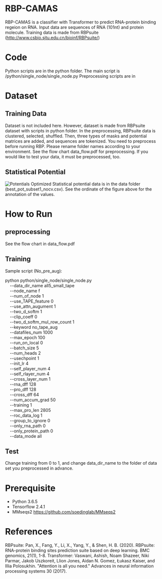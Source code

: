# RBP-CAMAS
RBP-CAMAS is a classifier with Transformer to predict RNA-protein binding regeion on RNA. Input data are sequences of RNA (101nt) and protein molecule. Training data is made from RBPsuite (http://www.csbio.sjtu.edu.cn/bioinf/RBPsuite/)

# Code
Python scripts are in the python folder. The main script is /python/single_node/single_node.py Preprocessing scripts are in 

# Dataset
## Training Data
Dataset is not included here. However, dataset is made from RBPsuite dataset with scripts in python folder. In the preprocessing, RBPsuite data is clustered, selected, shuffled. Then, three types of masks and potential matrices are added, and sequences are tokenized. You need to preprocess before running RBP. Please rename folder names according to your environment. See the flow chart data_flow.pdf for preprocessing. If you would like to test your data, it must be preprocessed, too. 

## Statistical Potential
![Potentials](../../data/statpots.png)
Optimized Statistical potential data is in the data folder (best_pot_subset1_nocv.csv). See the ordinate of the figure above for the annotation of the values.

# How to Run
## preprocessing
See the flow chart in data_flow.pdf
## Training
Sample script (No_pre_aug):

python python/single_node/single_node.py \
    --data_dir_name all5_small_tape \
    --node_name f \
    --num_of_node 1 \
    --use_TAPE_feature 0 \
    --use_attn_augument 1 \
    --two_d_softm 1 \
    --clip_coeff 0 \
    --two_d_softm_mul_row_count 1 \
    --keyword no_tape_aug \
    --datafiles_num 1000 \
    --max_epoch 100 \
    --run_on_local 0 \
    --batch_size 5 \
    --num_heads 2 \
    --usechpoint 1 \
    --init_lr 4 \
    --self_player_num 4 \
    --self_rlayer_num 4 \
    --cross_layer_num 1 \
    --rna_dff 128 \
    --pro_dff 128 \
    --cross_dff 64 \
    --num_accum_grad 50 \
    --training 1 \
    --max_pro_len 2805 \
    --roc_data_log 1 \
    --group_to_ignore 0 \
    --only_rna_path 0 \
    --only_protein_path 0 \
    --data_mode all

## Test
Change training from 0 to 1, and change data_dir_name to the folder of data set you preprocessed in advance.

# Prerequisite
* Python 3.6.5
* Tensorflow 2.4.1
* MMseqs2 https://github.com/soedinglab/MMseqs2


# References
RBPsuite: Pan, X., Fang, Y., Li, X., Yang, Y., & Shen, H. B. (2020). RBPsuite: RNA-protein binding sites prediction suite based on deep learning. BMC genomics, 21(1), 1-8.
Transformer: Vaswani, Ashish, Noam Shazeer, Niki Parmar, Jakob Uszkoreit, Llion Jones, Aidan N. Gomez, Łukasz Kaiser, and Illia Polosukhin. "Attention is all you need." Advances in neural information processing systems 30 (2017).
